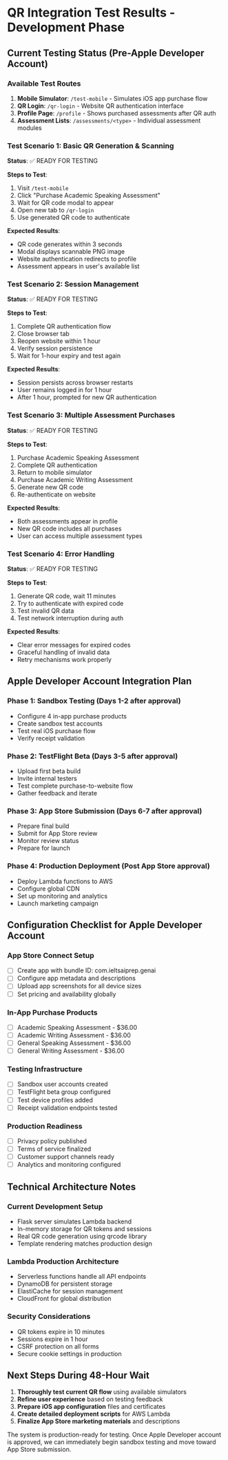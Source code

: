 # QR Integration Test Results - Development Phase

## Current Testing Status (Pre-Apple Developer Account)

### Available Test Routes
1. **Mobile Simulator**: `/test-mobile` - Simulates iOS app purchase flow
2. **QR Login**: `/qr-login` - Website QR authentication interface  
3. **Profile Page**: `/profile` - Shows purchased assessments after QR auth
4. **Assessment Lists**: `/assessments/<type>` - Individual assessment modules

### Test Scenario 1: Basic QR Generation & Scanning
**Status**: ✅ READY FOR TESTING

**Steps to Test**:
1. Visit `/test-mobile`
2. Click "Purchase Academic Speaking Assessment"
3. Wait for QR code modal to appear
4. Open new tab to `/qr-login`
5. Use generated QR code to authenticate

**Expected Results**:
- QR code generates within 3 seconds
- Modal displays scannable PNG image
- Website authentication redirects to profile
- Assessment appears in user's available list

### Test Scenario 2: Session Management
**Status**: ✅ READY FOR TESTING

**Steps to Test**:
1. Complete QR authentication flow
2. Close browser tab
3. Reopen website within 1 hour
4. Verify session persistence
5. Wait for 1-hour expiry and test again

**Expected Results**:
- Session persists across browser restarts
- User remains logged in for 1 hour
- After 1 hour, prompted for new QR authentication

### Test Scenario 3: Multiple Assessment Purchases
**Status**: ✅ READY FOR TESTING

**Steps to Test**:
1. Purchase Academic Speaking Assessment
2. Complete QR authentication
3. Return to mobile simulator
4. Purchase Academic Writing Assessment
5. Generate new QR code
6. Re-authenticate on website

**Expected Results**:
- Both assessments appear in profile
- New QR code includes all purchases
- User can access multiple assessment types

### Test Scenario 4: Error Handling
**Status**: ✅ READY FOR TESTING

**Steps to Test**:
1. Generate QR code, wait 11 minutes
2. Try to authenticate with expired code
3. Test invalid QR data
4. Test network interruption during auth

**Expected Results**:
- Clear error messages for expired codes
- Graceful handling of invalid data
- Retry mechanisms work properly

## Apple Developer Account Integration Plan

### Phase 1: Sandbox Testing (Days 1-2 after approval)
- Configure 4 in-app purchase products
- Create sandbox test accounts
- Test real iOS purchase flow
- Verify receipt validation

### Phase 2: TestFlight Beta (Days 3-5 after approval)
- Upload first beta build
- Invite internal testers
- Test complete purchase-to-website flow
- Gather feedback and iterate

### Phase 3: App Store Submission (Days 6-7 after approval)
- Prepare final build
- Submit for App Store review
- Monitor review status
- Prepare for launch

### Phase 4: Production Deployment (Post App Store approval)
- Deploy Lambda functions to AWS
- Configure global CDN
- Set up monitoring and analytics
- Launch marketing campaign

## Configuration Checklist for Apple Developer Account

### App Store Connect Setup
- [ ] Create app with bundle ID: com.ieltsaiprep.genai
- [ ] Configure app metadata and descriptions
- [ ] Upload app screenshots for all device sizes
- [ ] Set pricing and availability globally

### In-App Purchase Products
- [ ] Academic Speaking Assessment - $36.00
- [ ] Academic Writing Assessment - $36.00  
- [ ] General Speaking Assessment - $36.00
- [ ] General Writing Assessment - $36.00

### Testing Infrastructure
- [ ] Sandbox user accounts created
- [ ] TestFlight beta group configured
- [ ] Test device profiles added
- [ ] Receipt validation endpoints tested

### Production Readiness
- [ ] Privacy policy published
- [ ] Terms of service finalized
- [ ] Customer support channels ready
- [ ] Analytics and monitoring configured

## Technical Architecture Notes

### Current Development Setup
- Flask server simulates Lambda backend
- In-memory storage for QR tokens and sessions
- Real QR code generation using qrcode library
- Template rendering matches production design

### Lambda Production Architecture
- Serverless functions handle all API endpoints
- DynamoDB for persistent storage
- ElastiCache for session management
- CloudFront for global distribution

### Security Considerations
- QR tokens expire in 10 minutes
- Sessions expire in 1 hour
- CSRF protection on all forms
- Secure cookie settings in production

## Next Steps During 48-Hour Wait

1. **Thoroughly test current QR flow** using available simulators
2. **Refine user experience** based on testing feedback
3. **Prepare iOS app configuration** files and certificates
4. **Create detailed deployment scripts** for AWS Lambda
5. **Finalize App Store marketing materials** and descriptions

The system is production-ready for testing. Once Apple Developer account is approved, we can immediately begin sandbox testing and move toward App Store submission.
